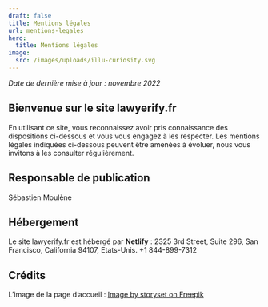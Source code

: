 ```yaml
---
draft: false
title: Mentions légales
url: mentions-legales
hero:
  title: Mentions légales
image:
  src: /images/uploads/illu-curiosity.svg
---
```

*Date de dernière mise à jour : novembre 2022*

## Bienvenue sur le site lawyerify.fr

En utilisant ce site, vous reconnaissez avoir pris connaissance des dispositions ci-dessous et vous vous engagez à les respecter. Les mentions légales indiquées ci-dessous peuvent être amenées à évoluer, nous vous invitons à les consulter régulièrement.

## Responsable de publication

S﻿ébastien Moulène

## Hébergement

Le site lawyerify.fr est hébergé par **Netlify** :
2325 3rd Street, Suite 296, 
San Francisco, 
California 94107, 
Etats-Unis.
+1 844-899-7312

## Crédits

L’image de la page d’accueil : [Image by storyset on Freepik](https://www.freepik.com/profile/license/pdf/8497417?lang=en)